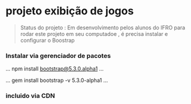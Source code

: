 #  projeto exibição de jogos 

> Status do projeto : Em desenvolvimento pelos alunos do IFRO 
para rodar este projeto em seu computadoe , é  precisa instalar e configurar o Boostrap

### Instalar  via  gerenciador de pacotes 

...
npm  install bootstrap@5.3.0.alpha1
...

...
gem  install bootstrap -v 5.3.0-alpha1
...


### incluido via CDN
